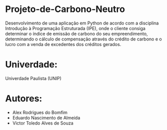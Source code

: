# Projeto-de-Carbono-Neutro
Desenvolvimento de uma aplicação em Python de acordo com a disciplina Introdução à Programação Estruturada (IPE), onde o cliente consiga determinar o índice de emissão de carbono do seu empreendimento, determinando o cálculo de compensação através do crédito de carbono e o lucro com a venda de excedentes dos créditos gerados.

# Univerdade: 
Univerdade Paulista (UNIP)

# Autores:
- Alex Rodrigues do Bomfim
- Eduardo Nascimento de Almeida
- Victor Toledo Alves de Souza